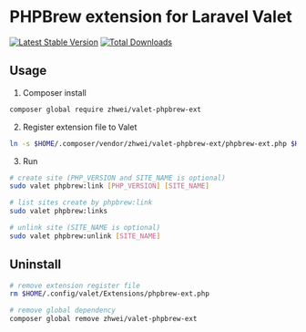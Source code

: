# PHPBrew extension for Laravel Valet

[![Latest Stable Version](https://poser.pugx.org/zhwei/valet-phpbrew-ext/version.png)](https://packagist.org/packages/zhwei/valet-phpbrew-ext)
[![Total Downloads](https://poser.pugx.org/zhwei/valet-phpbrew-ext/d/total.png)](https://packagist.org/packages/zhwei/valet-phpbrew-ext)

## Usage

1. Composer install

```bash
composer global require zhwei/valet-phpbrew-ext
```

2. Register extension file to Valet

```bash
ln -s $HOME/.composer/vendor/zhwei/valet-phpbrew-ext/phpbrew-ext.php $HOME/.config/valet/Extensions/phpbrew-ext.php
```


3. Run

```bash
# create site (PHP_VERSION and SITE_NAME is optional)
sudo valet phpbrew:link [PHP_VERSION] [SITE_NAME]

# list sites create by phpbrew:link
sudo valet phpbrew:links

# unlink site (SITE_NAME is optional)
sudo valet phpbrew:unlink [SITE_NAME]
```


## Uninstall

```bash
# remove extension register file
rm $HOME/.config/valet/Extensions/phpbrew-ext.php

# remove global dependency
composer global remove zhwei/valet-phpbrew-ext
```

